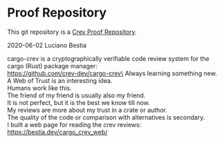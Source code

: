 <!-- CREV_README_MARKER_V0 - Please don't remove this first line, or `crev` might overwrite this file.  -->

# Proof Repository

This git repository is a [Crev Proof Repository](https://github.com/dpc/crev/wiki/Proof-Repository).

<!-- Feel free to customize this file below this line -->
2020-06-02 Luciano Bestia

cargo-crev is a cryptographically verifiable code review system for the cargo (Rust) package manager:\
https://github.com/crev-dev/cargo-crev\
Always learning something new.\
A Web of Trust is an interesting idea.\
Humans work like this.\
The friend of my friend is usually also my friend.\
It is not perfect, but it is the best we know till now.\
My reviews are more about my trust in a crate or author.\
The quality of the code or comparison with alternatives is secondary.\
I built a web page for reading the crev reviews:\
<https://bestia.dev/cargo_crev_web/>  
